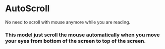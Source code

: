 # AutoScroll
No need to scroll with mouse anymore while you are reading.

### This model just scroll the mouse automatically when you move your eyes from bottom of the screen to top of the screen.

